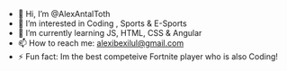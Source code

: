 - 👋 Hi, I’m @AlexAntalToth
- 👀 I’m interested in Coding , Sports & E-Sports
- 🌱 I’m currently learning JS, HTML, CSS & Angular
- 📫 How to reach me: alexibexilul@gmail.com
- ⚡ Fun fact: Im the best competeive Fortnite player who is also Coding!

<!---
AlexAntalToth/AlexAntalToth is a ✨ special ✨ repository because its `README.md` (this file) appears on your GitHub profile.
You can click the Preview link to take a look at your changes.
--->
